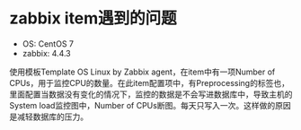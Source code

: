# zabbix item遇到的问题
* OS: CentOS 7
* zabbix: 4.4.3

使用模板Template OS Linux by Zabbix agent，在item中有一项Number of CPUs，用于监控CPU的数量。在此item配置项中，有Preprocessing的标签也，里面配置当数据没有变化的情况下，监控的数据是不会写进数据库中，导致主机的System load监控图中，Number of CPUs断图。每天只写入一次。这样做的原因是减轻数据库的压力。